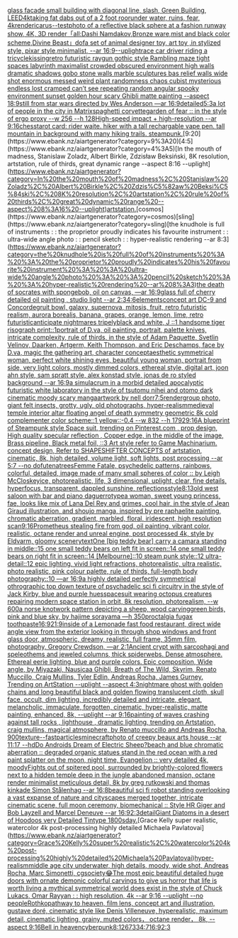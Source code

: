 [glass facade small building with diagonal line, slash, Green Building, LEED](https://www.ebank.nz/aiartgenerator?category=glass%20facade%20small%20building%20with%20diagonal%20line%2C%20slash%2C%20Green%20Building%2C%20LEED)[4k](https://www.ebank.nz/aiartgenerator?category=4k)[taking fat dabs out of a 2 foot roor](https://www.ebank.nz/aiartgenerator?category=taking%20fat%20dabs%20out%20of%20a%202%20foot%20roor)[under water, ruins, fear, 4k](https://www.ebank.nz/aiartgenerator?category=under%20water%2C%20ruins%2C%20fear%2C%204k)[render](https://www.ebank.nz/aiartgenerator?category=render)[icarus](https://www.ebank.nz/aiartgenerator?category=icarus)[--test](https://www.ebank.nz/aiartgenerator?category=--test)[photo of a reflective black sphere at a fashion runway show, 4K, 3D render](https://www.ebank.nz/aiartgenerator?category=photo%20of%20a%20reflective%20black%20sphere%20at%20a%20fashion%20runway%20show%2C%204K%2C%203D%20render)[「all:Dashi Namdakov,Bronze ware,mist and black  color scheme,Divine Beast」](https://www.ebank.nz/aiartgenerator?category=%E3%80%8Call%3ADashi%20Namdakov%2CBronze%20ware%2Cmist%20and%20black%20%20color%20scheme%2CDivine%20Beast%E3%80%8D)[dof](https://www.ebank.nz/aiartgenerator?category=dof)[a set of animal designer toy, art toy  ,in stylized style, pixar style,minimalist, --ar 16:9](https://www.ebank.nz/aiartgenerator?category=a%20set%20of%20animal%20designer%20toy%2C%20art%20toy%20%20%2Cin%20stylized%20style%2C%20pixar%20style%2Cminimalist%2C%20--ar%2016%3A9)[--uplight](https://www.ebank.nz/aiartgenerator?category=--uplight)[race car driver riding a tricycle](https://www.ebank.nz/aiartgenerator?category=race%20car%20driver%20riding%20a%20tricycle)[kissing](https://www.ebank.nz/aiartgenerator?category=kissing)[retro futuristic raygun gothic style Rambling maze tight spaces  labyrinth maximalist crowded obscured environment high walls dramatic shadows gobo stone walls marble sculptures bas relief walls wide shot enormous messed weird plant randomness chaos  cubist mysterious endless lost cramped  can’t see repeating random angular spooky environment sunset golden hour scary Ghibli matte painting --aspect 18:9](https://www.ebank.nz/aiartgenerator?category=retro%20futuristic%20raygun%20gothic%20style%20Rambling%20maze%20tight%20spaces%20%20labyrinth%20maximalist%20crowded%20obscured%20environment%20high%20walls%20dramatic%20shadows%20gobo%20stone%20walls%20marble%20sculptures%20bas%20relief%20walls%20wide%20shot%20enormous%20messed%20weird%20plant%20randomness%20chaos%20%20cubist%20mysterious%20endless%20lost%20cramped%20%20can%E2%80%99t%20see%20repeating%20random%20angular%20spooky%20environment%20sunset%20golden%20hour%20scary%20Ghibli%20matte%20painting%20--aspect%2018%3A9)[still from star wars directed by Wes Anderson —ar 16:9](https://www.ebank.nz/aiartgenerator?category=still%20from%20star%20wars%20directed%20by%20Wes%20Anderson%20%E2%80%94ar%2016%3A9)[detailed](https://www.ebank.nz/aiartgenerator?category=detailed)[5:3](https://www.ebank.nz/aiartgenerator?category=5%3A3)[a lot of people in the city in Matrix](https://www.ebank.nz/aiartgenerator?category=a%20lot%20of%20people%20in%20the%20city%20in%20Matrix)[spaghetti corvette](https://www.ebank.nz/aiartgenerator?category=spaghetti%20corvette)[garden of fear :: in the style of ergo proxy --w 256 --h 128](https://www.ebank.nz/aiartgenerator?category=garden%20of%20fear%20%3A%3A%20in%20the%20style%20of%20ergo%20proxy%20--w%20256%20--h%20128)[High-speed impact + high-resolution --ar 9:16](https://www.ebank.nz/aiartgenerator?category=High-speed%20impact%20%2B%20high-resolution%20--ar%209%3A16)[chess](https://www.ebank.nz/aiartgenerator?category=chess)[tarot card: rider waite. hiker with a tall rechargable vape pen. tall mountain in background with many hiking trails. steampunk.](https://www.ebank.nz/aiartgenerator?category=tarot%20card%3A%20rider%20waite.%20hiker%20with%20a%20tall%20rechargable%20vape%20pen.%20tall%20mountain%20in%20background%20with%20many%20hiking%20trails.%20steampunk.)[9:20](https://www.ebank.nz/aiartgenerator?category=9%3A20)[4:5](https://www.ebank.nz/aiartgenerator?category=4%3A5)[In the mouth of madness, Stanislaw Zoladz, Albert Birkle, Zdzisław Beksiński, 8K resolution, artstation, rule of thirds, great dynamic range --aspect 8:16 --uplight](https://www.ebank.nz/aiartgenerator?category=In%20the%20mouth%20of%20madness%2C%20Stanislaw%20Zoladz%2C%20Albert%20Birkle%2C%20Zdzis%C5%82aw%20Beksi%C5%84ski%2C%208K%20resolution%2C%20artstation%2C%20rule%20of%20thirds%2C%20great%20dynamic%20range%20--aspect%208%3A16%20--uplight)[artstation.](https://www.ebank.nz/aiartgenerator?category=artstation.)[cosmos](https://www.ebank.nz/aiartgenerator?category=cosmos)[sling](https://www.ebank.nz/aiartgenerator?category=sling)[the knudhole is full of instruments : : the proprietor proudly indicates his favourite instrument : : ultra-wide angle photo : : pencil sketch : : hyper-realistic rendering --ar 8:3](https://www.ebank.nz/aiartgenerator?category=the%20knudhole%20is%20full%20of%20instruments%20%3A%20%3A%20the%20proprietor%20proudly%20indicates%20his%20favourite%20instrument%20%3A%20%3A%20ultra-wide%20angle%20photo%20%3A%20%3A%20pencil%20sketch%20%3A%20%3A%20hyper-realistic%20rendering%20--ar%208%3A3)[the death of socrates with spongebob, oil on canvas, —ar 16:9](https://www.ebank.nz/aiartgenerator?category=the%20death%20of%20socrates%20with%20spongebob%2C%20oil%20on%20canvas%2C%20%E2%80%94ar%2016%3A9)[glass full of cherry detailed oil painting , studio light --ar 2:3](https://www.ebank.nz/aiartgenerator?category=glass%20full%20of%20cherry%20detailed%20oil%20painting%20%2C%20studio%20light%20--ar%202%3A3)[4:6](https://www.ebank.nz/aiartgenerator?category=4%3A6)[elements](https://www.ebank.nz/aiartgenerator?category=elements)[concept art DC-9 and Concorde](https://www.ebank.nz/aiartgenerator?category=concept%20art%20DC-9%20and%20Concorde)[gruit bowl, galaxy, supernova, mitosis, fruit, retro futuristic realism, aurora borealis, banana, grapes, orange, lemon, lime, retro futuristic](https://www.ebank.nz/aiartgenerator?category=gruit%20bowl%2C%20galaxy%2C%20supernova%2C%20mitosis%2C%20fruit%2C%20retro%20futuristic%20realism%2C%20aurora%20borealis%2C%20banana%2C%20grapes%2C%20orange%2C%20lemon%2C%20lime%2C%20retro%20futuristic)[anticipate nightmares tripely](https://www.ebank.nz/aiartgenerator?category=anticipate%20nightmares%20tripely)[black and white, J ::1 handsome tiger risograph print::1](https://www.ebank.nz/aiartgenerator?category=black%20and%20white%2C%20J%20%3A%3A1%20handsome%20tiger%20risograph%20print%3A%3A1)[portrait of D.va, oil painting, portrait, palette knives, intricate complexity, rule of thirds, in the style of Adam Paquette, Svetlin Velinov, Daarken, Artgerm, Keith Thompson, and Eric Deschamps, face by D.va, magic the gathering art, character concept](https://www.ebank.nz/aiartgenerator?category=portrait%20of%20D.va%2C%20oil%20painting%2C%20portrait%2C%20palette%20knives%2C%20intricate%20complexity%2C%20rule%20of%20thirds%2C%20in%20the%20style%20of%20Adam%20Paquette%2C%20Svetlin%20Velinov%2C%20Daarken%2C%20Artgerm%2C%20Keith%20Thompson%2C%20and%20Eric%20Deschamps%2C%20face%20by%20D.va%2C%20magic%20the%20gathering%20art%2C%20character%20concept)[aesthetic symmetrical woman, perfect white shining eyes, beautiful young woman, portrait from side, very light colors, mostly dimmed colors, ethereal style, digital art, joon ahn style, sam spratt style, alex konstad style, jonas de ro styled background --ar 16:9](https://www.ebank.nz/aiartgenerator?category=aesthetic%20symmetrical%20woman%2C%20perfect%20white%20shining%20eyes%2C%20beautiful%20young%20woman%2C%20portrait%20from%20side%2C%20very%20light%20colors%2C%20mostly%20dimmed%20colors%2C%20ethereal%20style%2C%20digital%20art%2C%20joon%20ahn%20style%2C%20sam%20spratt%20style%2C%20alex%20konstad%20style%2C%20jonas%20de%20ro%20styled%20background%20--ar%2016%3A9)[a simulacrum in a morbid detailed apocalyptic futuristic white laboratory in the style of tsutomu nihei and otomo dark cinematic moody scary manga](https://www.ebank.nz/aiartgenerator?category=a%20simulacrum%20in%20a%20morbid%20detailed%20apocalyptic%20futuristic%20white%20laboratory%20in%20the%20style%20of%20tsutomu%20nihei%20and%20otomo%20dark%20cinematic%20moody%20scary%20manga)[artwork by nell dorr](https://www.ebank.nz/aiartgenerator?category=artwork%20by%20nell%20dorr)[7:5](https://www.ebank.nz/aiartgenerator?category=7%3A5)[render](https://www.ebank.nz/aiartgenerator?category=render)[group photo, giant felt insects, grotty, ugly, old photographs, hyper-realism](https://www.ebank.nz/aiartgenerator?category=group%20photo%2C%20giant%20felt%20insects%2C%20grotty%2C%20ugly%2C%20old%20photographs%2C%20hyper-realism)[medieval temple interior altar floating angel of death symmetry geometric 8k cold complementer color scheme::1 yellow::-0.4 --w 832 --h 1792](https://www.ebank.nz/aiartgenerator?category=medieval%20temple%20interior%20altar%20floating%20angel%20of%20death%20symmetry%20geometric%208k%20cold%20complementer%20color%20scheme%3A%3A1%20yellow%3A%3A-0.4%20--w%20832%20--h%201792)[9:16](https://www.ebank.nz/aiartgenerator?category=9%3A16)[A blueprint of Steampunk style Space suit,    trending on Pinterest.com  , prop design, High quality specular reflection , Copper  edge, in the middle of the image, Brass pipeline,  Black metal foil,  ::3  Art style refer to Game Machinarium.  concept design, Refer to SHAPESHIFTER CONCEPTS  of artstation, cinematic,  8k, high detailed,  volume light,  soft lights,  post processing    --ar 5:7   --no dof](https://www.ebank.nz/aiartgenerator?category=A%20blueprint%20of%20Steampunk%20style%20Space%20suit%2C%20%20%20%20trending%20on%20Pinterest.com%20%20%2C%20prop%20design%2C%20High%20quality%20specular%20reflection%20%2C%20Copper%20%20edge%2C%20in%20the%20middle%20of%20the%20image%2C%20Brass%20pipeline%2C%20%20Black%20metal%20foil%2C%20%20%3A%3A3%20%20Art%20style%20refer%20to%20Game%20Machinarium.%20%20concept%20design%2C%20Refer%20to%20SHAPESHIFTER%20CONCEPTS%20%20of%20artstation%2C%20cinematic%2C%20%208k%2C%20high%20detailed%2C%20%20volume%20light%2C%20%20soft%20lights%2C%20%20post%20processing%20%20%20%20--ar%205%3A7%20%20%20--no%20dof)[utena](https://www.ebank.nz/aiartgenerator?category=utena)[trees](https://www.ebank.nz/aiartgenerator?category=trees)[Femme Fatale, psychedelic patterns, rainbows, colorful, detailed, image made of many small  spheres of color :: by Leigh McCloskey](https://www.ebank.nz/aiartgenerator?category=Femme%20Fatale%2C%20psychedelic%20patterns%2C%20rainbows%2C%20colorful%2C%20detailed%2C%20image%20made%20of%20many%20small%20%20spheres%20of%20color%20%3A%3A%20by%20Leigh%20McCloskey)[ice,  photorealistic, life, 3 dimensional, uplight, clear, fine details, hyperfocus, transparent, dappled sunshine, reflections](https://www.ebank.nz/aiartgenerator?category=ice%2C%20%20photorealistic%2C%20life%2C%203%20dimensional%2C%20uplight%2C%20clear%2C%20fine%20details%2C%20hyperfocus%2C%20transparent%2C%20dappled%20sunshine%2C%20reflections)[style](https://www.ebank.nz/aiartgenerator?category=style)[8:13](https://www.ebank.nz/aiartgenerator?category=8%3A13)[old west saloon with bar and piano daguerrotype](https://www.ebank.nz/aiartgenerator?category=old%20west%20saloon%20with%20bar%20and%20piano%20daguerrotype)[a woman, sweet young princess, fae, looks like mix of Lana Del Rey and grimes, cool hair, in the style of Jean Giraud illustration, and shoujo manga, inspired by pre raphaelite painting, chromatic aberration, gradient, marbled, floral, iridescent, high resolution scan](https://www.ebank.nz/aiartgenerator?category=a%20woman%2C%20sweet%20young%20princess%2C%20fae%2C%20looks%20like%20mix%20of%20Lana%20Del%20Rey%20and%20grimes%2C%20cool%20hair%2C%20in%20the%20style%20of%20Jean%20Giraud%20illustration%2C%20and%20shoujo%20manga%2C%20inspired%20by%20pre%20raphaelite%20painting%2C%20chromatic%20aberration%2C%20gradient%2C%20marbled%2C%20floral%2C%20iridescent%2C%20high%20resolution%20scan)[9:16](https://www.ebank.nz/aiartgenerator?category=9%3A16)[Prometheus stealing fire from god, oil painting, vibrant color, realistic, octane render and unreal engine, post processed 4k, style by Eldvarm, gloomy scenery](https://www.ebank.nz/aiartgenerator?category=Prometheus%20stealing%20fire%20from%20god%2C%20oil%20painting%2C%20vibrant%20color%2C%20realistic%2C%20octane%20render%20and%20unreal%20engine%2C%20post%20processed%204k%2C%20style%20by%20Eldvarm%2C%20gloomy%20scenery)[text](https://www.ebank.nz/aiartgenerator?category=text)[One [big teddy bear] carry a camara standing in middle::15 one small teddy bears on left fit in screen::14 one small teddy bears on right fit in screen::14 [Melbourne]::10 steam punk style::12 ultra-detail::12 epic lighting, vivid light refractions, photorealistic, ultra realistic, photo realistic, pink colour palette, rule of thirds, full-length body photography::10 —ar 16:9](https://www.ebank.nz/aiartgenerator?category=One%20%5Bbig%20teddy%20bear%5D%20carry%20a%20camara%20standing%20in%20middle%3A%3A15%20one%20small%20teddy%20bears%20on%20left%20fit%20in%20screen%3A%3A14%20one%20small%20teddy%20bears%20on%20right%20fit%20in%20screen%3A%3A14%20%5BMelbourne%5D%3A%3A10%20steam%20punk%20style%3A%3A12%20ultra-detail%3A%3A12%20epic%20lighting%2C%20vivid%20light%20refractions%2C%20photorealistic%2C%20ultra%20realistic%2C%20photo%20realistic%2C%20pink%20colour%20palette%2C%20rule%20of%20thirds%2C%20full-length%20body%20photography%3A%3A10%20%E2%80%94ar%2016%3A9)[a highly detailed perfectly symmetrical othrographic top down texture of psychadelic sci fi circuitry in the style of Jack Kirby, blue and purple hues](https://www.ebank.nz/aiartgenerator?category=a%20highly%20detailed%20perfectly%20symmetrical%20othrographic%20top%20down%20texture%20of%20psychadelic%20sci%20fi%20circuitry%20in%20the%20style%20of%20Jack%20Kirby%2C%20blue%20and%20purple%20hues)[spacesuit wearing octopus creatures repairing modern space station in orbit, 8k resolution, photorealism, --w 600](https://www.ebank.nz/aiartgenerator?category=spacesuit%20wearing%20octopus%20creatures%20repairing%20modern%20space%20station%20in%20orbit%2C%208k%20resolution%2C%20photorealism%2C%20--w%20600)[a norse knotwork pattern depicting a sheep, wood carving](https://www.ebank.nz/aiartgenerator?category=a%20norse%20knotwork%20pattern%20depicting%20a%20sheep%2C%20wood%20carving)[green birds, pink and blue sky, by hajime sorayama —h 350](https://www.ebank.nz/aiartgenerator?category=green%20birds%2C%20pink%20and%20blue%20sky%2C%20by%20hajime%20sorayama%20%E2%80%94h%20350)[proctalgia fugax toothpaste](https://www.ebank.nz/aiartgenerator?category=proctalgia%20fugax%20toothpaste)[16:9](https://www.ebank.nz/aiartgenerator?category=16%3A9)[21:9](https://www.ebank.nz/aiartgenerator?category=21%3A9)[inside of a Lemonade fast food restaurant, direct wide angle view from the exterior looking in through shop windows and front glass door, atmospheric, dreamy, realistic, full frame, 35mm film, photography, Gregory Crewdson, —ar 2:1](https://www.ebank.nz/aiartgenerator?category=inside%20of%20a%20Lemonade%20fast%20food%20restaurant%2C%20direct%20wide%20angle%20view%20from%20the%20exterior%20looking%20in%20through%20shop%20windows%20and%20front%20glass%20door%2C%20atmospheric%2C%20dreamy%2C%20realistic%2C%20full%20frame%2C%2035mm%20film%2C%20photography%2C%20Gregory%20Crewdson%2C%20%E2%80%94ar%202%3A1)[Ancient crypt with sarcophagi and speleothems and jeweled columns, thick spiderwebs. Dense atmosphere. Ethereal eerie lighting, blue and purple colors. Epic composition, Wide angle, by Miyazaki, Nausicaa Ghibli, Breath of The Wild, Skyrim, Renato Muccillo, Craig Mullins, Tyler Edlin, Andreas Rocha, James Gurney. Trending on ArtStation --uplight  --aspect 4:3](https://www.ebank.nz/aiartgenerator?category=Ancient%20crypt%20with%20sarcophagi%20and%20speleothems%20and%20jeweled%20columns%2C%20thick%20spiderwebs.%20Dense%20atmosphere.%20Ethereal%20eerie%20lighting%2C%20blue%20and%20purple%20colors.%20Epic%20composition%2C%20Wide%20angle%2C%20by%20Miyazaki%2C%20Nausicaa%20Ghibli%2C%20Breath%20of%20The%20Wild%2C%20Skyrim%2C%20Renato%20Muccillo%2C%20Craig%20Mullins%2C%20Tyler%20Edlin%2C%20Andreas%20Rocha%2C%20James%20Gurney.%20Trending%20on%20ArtStation%20--uplight%20%20--aspect%204%3A3)[nightmare ghost with golden chains and long beautiful black and golden flowing translucent cloth, skull face, occult, dim lighting, incredibly detailed and intricate, elegant, melancholic, immaculate, forgotten, cinematic, hyper-realistic, matte painting, enhanced, 8k, --uplight --ar 9:16](https://www.ebank.nz/aiartgenerator?category=nightmare%20ghost%20with%20golden%20chains%20and%20long%20beautiful%20black%20and%20golden%20flowing%20translucent%20cloth%2C%20skull%20face%2C%20occult%2C%20dim%20lighting%2C%20incredibly%20detailed%20and%20intricate%2C%20elegant%2C%20melancholic%2C%20immaculate%2C%20forgotten%2C%20cinematic%2C%20hyper-realistic%2C%20matte%20painting%2C%20enhanced%2C%208k%2C%20--uplight%20--ar%209%3A16)[painting of waves crashing against tall  rocks , lighthouse , dramatic lighting, trending on Artstation, craig mullins, magical atmosphere, by Renato muccillo and Andreas Rocha, 900](https://www.ebank.nz/aiartgenerator?category=painting%20of%20waves%20crashing%20against%20tall%20%20rocks%20%2C%20lighthouse%20%2C%20dramatic%20lighting%2C%20trending%20on%20Artstation%2C%20craig%20mullins%2C%20magical%20atmosphere%2C%20by%20Renato%20muccillo%20and%20Andreas%20Rocha%2C%20900)[texture](https://www.ebank.nz/aiartgenerator?category=texture)[--fast](https://www.ebank.nz/aiartgenerator?category=--fast)[particles](https://www.ebank.nz/aiartgenerator?category=particles)[minecraft](https://www.ebank.nz/aiartgenerator?category=minecraft)[photo of creepy beaux arts house --ar 11:17 --hd](https://www.ebank.nz/aiartgenerator?category=photo%20of%20creepy%20beaux%20arts%20house%20--ar%2011%3A17%20--hd)[Do Androids Dream of Electric Sheep?](https://www.ebank.nz/aiartgenerator?category=Do%20Androids%20Dream%20of%20Electric%20Sheep%3F)[beach and blue chromatic aberration :: degraded organic statues stand in the red ocean with a red paint splatter on the moon, night time, Evangelion :: very detailed 4k, moody](https://www.ebank.nz/aiartgenerator?category=beach%20and%20blue%20chromatic%20aberration%20%3A%3A%20degraded%20organic%20statues%20stand%20in%20the%20red%20ocean%20with%20a%20red%20paint%20splatter%20on%20the%20moon%2C%20night%20time%2C%20Evangelion%20%3A%3A%20very%20detailed%204k%2C%20moody)[Fights out of spitered pool, surrounded by brightly-colored flowers next to a hidden temple deep in the jungle abandoned mansion, octane render minimalist meticulous detail, 8k by greg rutkowski and thomas kinkade Simon Stålenhag  --ar 16:8](https://www.ebank.nz/aiartgenerator?category=Fights%20out%20of%20spitered%20pool%2C%20surrounded%20by%20brightly-colored%20flowers%20next%20to%20a%20hidden%20temple%20deep%20in%20the%20jungle%20abandoned%20mansion%2C%20octane%20render%20minimalist%20meticulous%20detail%2C%208k%20by%20greg%20rutkowski%20and%20thomas%20kinkade%20Simon%20St%C3%A5lenhag%20%20--ar%2016%3A8)[beautiful sci fi robot standing overlooking a vast expanse of nature and cityscapes merged together, intricate cinematic scene, full moon ceremony, biomechanical :: Style HR Giger and Bob Layzell and Marcel Deneuve --ar 16:9](https://www.ebank.nz/aiartgenerator?category=beautiful%20sci%20fi%20robot%20standing%20overlooking%20a%20vast%20expanse%20of%20nature%20and%20cityscapes%20merged%20together%2C%20intricate%20cinematic%20scene%2C%20full%20moon%20ceremony%2C%20biomechanical%20%3A%3A%20Style%20HR%20Giger%20and%20Bob%20Layzell%20and%20Marcel%20Deneuve%20--ar%2016%3A9)[2:3](https://www.ebank.nz/aiartgenerator?category=2%3A3)[detail](https://www.ebank.nz/aiartgenerator?category=detail)[Giant Diatoms in a desert of Hoodoos very Detailed Tintype 1800s](https://www.ebank.nz/aiartgenerator?category=Giant%20Diatoms%20in%20a%20desert%20of%20Hoodoos%20very%20Detailed%20Tintype%201800s)[day.](https://www.ebank.nz/aiartgenerator?category=day.)[Grace Kelly super realistic, watercolor 4k post-processing highly detailed Michaela Pavlatovai](https://www.ebank.nz/aiartgenerator?category=Grace%20Kelly%20super%20realistic%2C%20watercolor%204k%20post-processing%20highly%20detailed%20Michaela%20Pavlatovai)[hyper-realism](https://www.ebank.nz/aiartgenerator?category=hyper-realism)[middle age city underwater, high details, moody, wide shot, Andreas Rocha, Marc Simonetti, cgsociety](https://www.ebank.nz/aiartgenerator?category=middle%20age%20city%20underwater%2C%20high%20details%2C%20moody%2C%20wide%20shot%2C%20Andreas%20Rocha%2C%20Marc%20Simonetti%2C%20cgsociety)[😂](https://www.ebank.nz/aiartgenerator?category=%F0%9F%98%82)[The most epic beautiful detailed huge doors with ornate demonic colorful carvings to give us horror that life is worth living a mythical symmetrical world does exist in the style of Chuck Lukacs, Omar Rayyan : : high resolution, 4k --ar 9:16 --uplight --no people](https://www.ebank.nz/aiartgenerator?category=The%20most%20epic%20beautiful%20detailed%20huge%20doors%20with%20ornate%20demonic%20colorful%20carvings%20to%20give%20us%20horror%20that%20life%20is%20worth%20living%20a%20mythical%20symmetrical%20world%20does%20exist%20in%20the%20style%20of%20Chuck%20Lukacs%2C%20Omar%20Rayyan%20%3A%20%3A%20high%20resolution%2C%204k%20--ar%209%3A16%20--uplight%20--no%20people)[Rothko](https://www.ebank.nz/aiartgenerator?category=Rothko)[pathway to heaven, film lens, concept art and illustration, gustave doré, cinematic style like Denis Villeneuve, hyperealistic, maximum detail, cinematic lighting, grainy, muted colors， octane render， 8k, --aspect 9:16](https://www.ebank.nz/aiartgenerator?category=pathway%20to%20heaven%2C%20film%20lens%2C%20concept%20art%20and%20illustration%2C%20gustave%20dor%C3%A9%2C%20cinematic%20style%20like%20Denis%20Villeneuve%2C%20hyperealistic%2C%20maximum%20detail%2C%20cinematic%20lighting%2C%20grainy%2C%20muted%20colors%EF%BC%8C%20octane%20render%EF%BC%8C%208k%2C%20--aspect%209%3A16)[Bell in heaven](https://www.ebank.nz/aiartgenerator?category=Bell%20in%20heaven)[cyberpunk](https://www.ebank.nz/aiartgenerator?category=cyberpunk)[8:12](https://www.ebank.nz/aiartgenerator?category=8%3A12)[6](https://www.ebank.nz/aiartgenerator?category=6)[733](https://www.ebank.nz/aiartgenerator?category=733)[4:7](https://www.ebank.nz/aiartgenerator?category=4%3A7)[16:9](https://www.ebank.nz/aiartgenerator?category=16%3A9)[2:3](https://www.ebank.nz/aiartgenerator?category=2%3A3)